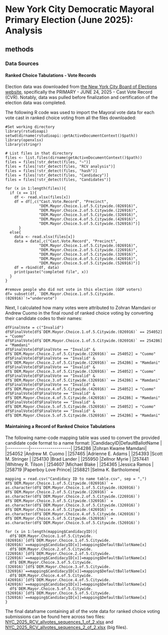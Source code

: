 # New York City Democratic Mayoral Primary Election (June 2025): Analysis

## methods 

### Data Sources

#### Ranked Choice Tabulations - Vote Records

Election data was downloaded from [the New York City Board of Elections website](https://vote.nyc/page/election-results-summary), specifically the PRIMARY - JUNE 24, 2025 - Cast Vote Record (CVR). Notably, data was pulled before finalization and certification of the election data was completed.

The following R code was used to import the Mayoral vote data for each vote cast in ranked choice voting from all the files downloaded:

````
#Set working directory
library(rstudioapi)
setwd(dirname(rstudioapi::getActiveDocumentContext()$path))
library(openxlsx)
library(stringr)

# List files in that directory
files <- list.files(dirname(getActiveDocumentContext()$path))
files = files[!str_detect(files, "~")]
files = files[!str_detect(files, "RCV analysis")]
files = files[!str_detect(files, "hash")]
files = files[!str_detect(files, "Candidacy")]
files = files[!str_detect(files, "Candidates")]

for (x in 1:length(files)){
  if (x == 1){
    df <- read.xlsx(files[x])
    df = df[,c("Cast.Vote.Record", "Precinct",
               "DEM.Mayor.Choice.1.of.5.Citywide.(026916)",
               "DEM.Mayor.Choice.2.of.5.Citywide.(226916)", 
               "DEM.Mayor.Choice.3.of.5.Citywide.(326916)", 
               "DEM.Mayor.Choice.4.of.5.Citywide.(426916)", 
               "DEM.Mayor.Choice.5.of.5.Citywide.(526916)")]
      }
  else{
    data <- read.xlsx(files[x])
    data = data[,c("Cast.Vote.Record", "Precinct",
               "DEM.Mayor.Choice.1.of.5.Citywide.(026916)",
               "DEM.Mayor.Choice.2.of.5.Citywide.(226916)", 
               "DEM.Mayor.Choice.3.of.5.Citywide.(326916)", 
               "DEM.Mayor.Choice.4.of.5.Citywide.(426916)", 
               "DEM.Mayor.Choice.5.of.5.Citywide.(526916)")]
    df = rbind(df, data)
    print(paste("completed file", x))
  }
}

#remove people who did not vote in this election (GOP voters)
df= subset(df, `DEM.Mayor.Choice.1.of.5.Citywide.(026916)`!="undervote")
````

Next, I calculated how many votes were attributed to Zohran Mamdani or Andrew Cuomo in the final round of ranked choice voting by converting their candidate codes to their names:

````
dfFinalVote = c("Invalid")
df$FinalVote[df$`DEM.Mayor.Choice.1.of.5.Citywide.(026916)` == 254052] = "Cuomo"
df$FinalVote[df$`DEM.Mayor.Choice.1.of.5.Citywide.(026916)` == 254286] = "Mamdani"
df$FinalVote[df$FinalVote == "Invalid" & df$`DEM.Mayor.Choice.2.of.5.Citywide.(226916)` == 254052] = "Cuomo"
df$FinalVote[df$FinalVote == "Invalid" & df$`DEM.Mayor.Choice.2.of.5.Citywide.(226916)` == 254286] = "Mamdani"
df$FinalVote[df$FinalVote == "Invalid" & df$`DEM.Mayor.Choice.3.of.5.Citywide.(326916)` == 254052] = "Cuomo"
df$FinalVote[df$FinalVote == "Invalid" & df$`DEM.Mayor.Choice.3.of.5.Citywide.(326916)` == 254286] = "Mamdani"
df$FinalVote[df$FinalVote == "Invalid" & df$`DEM.Mayor.Choice.4.of.5.Citywide.(426916)` == 254052] = "Cuomo"
df$FinalVote[df$FinalVote == "Invalid" & df$`DEM.Mayor.Choice.4.of.5.Citywide.(426916)` == 254286] = "Mamdani"
df$FinalVote[df$FinalVote == "Invalid" & df$`DEM.Mayor.Choice.5.of.5.Citywide.(526916)` == 254052] = "Cuomo"
df$FinalVote[df$FinalVote == "Invalid" & df$`DEM.Mayor.Choice.5.of.5.Citywide.(526916)` == 254286] = "Mamdani"
````

#### Maintaining a Record of Ranked Choice Tabulations

The following name-code mapping table was used to convert the provided candidate code format to a name format:
|CandidacyID|DefaultBallotName   |
|-----------|--------------------|
|254286     |Zohran Kwame Mamdani|
|254052     |Andrew M. Cuomo     |
|257465     |Adrienne E. Adams   |
|254393     |Scott M. Stringer   |
|254130     |Brad Lander         |
|255950     |Zellnor Myrie       |
|257441     |Whitney R. Tilson   |
|254607     |Michael Blake       |
|254365     |Jessica Ramos       |
|258719     |Paperboy Love Prince|
|258821     |Selma K. Bartholomew|

````
mapping = read.csv("Candidacy ID to name table.csv", sep = ",")
df$`DEM.Mayor.Choice.1.of.5.Citywide.(026916)` = as.character(df$`DEM.Mayor.Choice.1.of.5.Citywide.(026916)`)
df$`DEM.Mayor.Choice.2.of.5.Citywide.(226916)` = as.character(df$`DEM.Mayor.Choice.2.of.5.Citywide.(226916)`)
df$`DEM.Mayor.Choice.3.of.5.Citywide.(326916)` = as.character(df$`DEM.Mayor.Choice.3.of.5.Citywide.(326916)`)
df$`DEM.Mayor.Choice.4.of.5.Citywide.(426916)` = as.character(df$`DEM.Mayor.Choice.4.of.5.Citywide.(426916)`)
df$`DEM.Mayor.Choice.5.of.5.Citywide.(526916)` = as.character(df$`DEM.Mayor.Choice.5.of.5.Citywide.(526916)`)

for (x in 1:length(mapping$CandidacyID)){
  df$`DEM.Mayor.Choice.1.of.5.Citywide.(026916)`[df$`DEM.Mayor.Choice.1.of.5.Citywide.(026916)`==mapping$CandidacyID[x]]=mapping$DefaultBallotName[x]
  df$`DEM.Mayor.Choice.2.of.5.Citywide.(226916)`[df$`DEM.Mayor.Choice.2.of.5.Citywide.(226916)`==mapping$CandidacyID[x]]=mapping$DefaultBallotName[x]
  df$`DEM.Mayor.Choice.3.of.5.Citywide.(326916)`[df$`DEM.Mayor.Choice.3.of.5.Citywide.(326916)`==mapping$CandidacyID[x]]=mapping$DefaultBallotName[x]
  df$`DEM.Mayor.Choice.4.of.5.Citywide.(426916)`[df$`DEM.Mayor.Choice.4.of.5.Citywide.(426916)`==mapping$CandidacyID[x]]=mapping$DefaultBallotName[x]
  df$`DEM.Mayor.Choice.5.of.5.Citywide.(526916)`[df$`DEM.Mayor.Choice.5.of.5.Citywide.(526916)`==mapping$CandidacyID[x]]=mapping$DefaultBallotName[x]
}

````
The final dataframe containing all of the vote data for ranked choice voting submissions can be found here across two files: [NYC_2025_RCV_allvotes_sequences_1_of_2.xlsx](https://github.com/nycdata-wiz/Election-Data/blob/87ff5885da2d7a554e5e41ced6e37d475c8da022/NYC%20Democratic%20Mayoral%20Primary%20'25/data/NYC_2025_RCV_allvotes_sequences_1_of_2.xlsx) and [NYC_2025_RCV_allvotes_sequences_2_of_2.xlsx](https://github.com/nycdata-wiz/Election-Data/blob/87ff5885da2d7a554e5e41ced6e37d475c8da022/NYC%20Democratic%20Mayoral%20Primary%20'25/data/NYC_2025_RCV_allvotes_sequences_2_of_2.xlsx) (big files).
